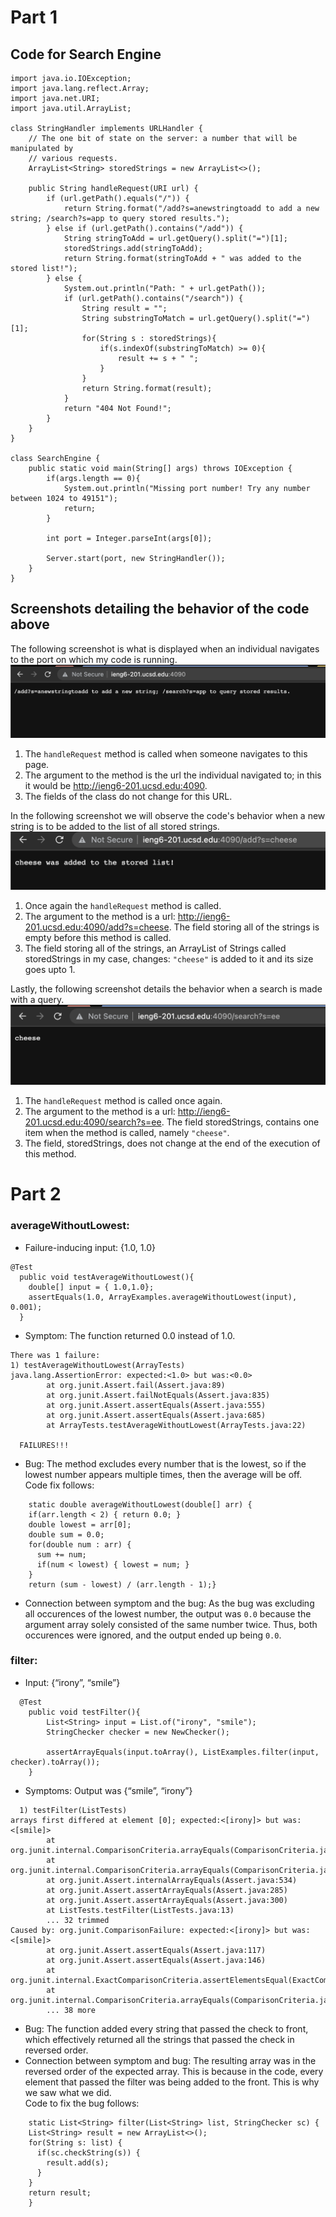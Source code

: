 # Part 1
## Code for Search Engine

```
import java.io.IOException;
import java.lang.reflect.Array;
import java.net.URI;
import java.util.ArrayList;

class StringHandler implements URLHandler {
    // The one bit of state on the server: a number that will be manipulated by
    // various requests.
    ArrayList<String> storedStrings = new ArrayList<>();

    public String handleRequest(URI url) {
        if (url.getPath().equals("/")) {
            return String.format("/add?s=anewstringtoadd to add a new string; /search?s=app to query stored results.");
        } else if (url.getPath().contains("/add")) {
            String stringToAdd = url.getQuery().split("=")[1];
            storedStrings.add(stringToAdd);
            return String.format(stringToAdd + " was added to the stored list!");
        } else {
            System.out.println("Path: " + url.getPath());
            if (url.getPath().contains("/search")) {
                String result = "";
                String substringToMatch = url.getQuery().split("=")[1];
                for(String s : storedStrings){
                    if(s.indexOf(substringToMatch) >= 0){
                        result += s + " ";
                    }
                }
                return String.format(result);
            }
            return "404 Not Found!";
        }
    }
}

class SearchEngine {
    public static void main(String[] args) throws IOException {
        if(args.length == 0){
            System.out.println("Missing port number! Try any number between 1024 to 49151");
            return;
        }

        int port = Integer.parseInt(args[0]);

        Server.start(port, new StringHandler());
    }
}
```

## Screenshots detailing the behavior of the code above

The following screenshot is what is displayed when an individual navigates to the port on which my code is running.
![Homepage screenshot](images/lab3/homepage.png)
1. The `handleRequest` method is called when someone navigates to this page.
2. The argument to the method is the url the individual navigated to; in this it would be http://ieng6-201.ucsd.edu:4090.
3. The fields of the class do not change for this URL.

In the following screenshot we will observe the code's behavior when a new string is to be added to the list of all stored strings.
![Add a string](images/lab3/add.png)
1. Once again the `handleRequest` method is called. 
2. The argument to the method is a url: http://ieng6-201.ucsd.edu:4090/add?s=cheese. The field storing all of the strings is empty before this method is called.
3. The field storing all of the strings, an ArrayList of Strings called storedStrings in my case, changes: `"cheese"` is added to it and its size goes upto 1.

Lastly, the following screenshot details the behavior when a search is made with a query.
![Search Query](images/lab3/search.png)
1. The `handleRequest` method is called once again.
2. The argument to the method is a url: http://ieng6-201.ucsd.edu:4090/search?s=ee. The field storedStrings, contains one item when the method is called, namely `"cheese"`. 
3. The field, storedStrings, does not change at the end of the execution of this method.

# Part 2

### averageWithoutLowest:
- Failure-inducing input: {1.0, 1.0}
<!-- -->
```
@Test
  public void testAverageWithoutLowest(){
    double[] input = { 1.0,1.0};
    assertEquals(1.0, ArrayExamples.averageWithoutLowest(input), 0.001);
  }
```
<!-- -->
- Symptom: The function returned 0.0 instead of 1.0.  
<!-- -->  
```
There was 1 failure:
1) testAverageWithoutLowest(ArrayTests)
java.lang.AssertionError: expected:<1.0> but was:<0.0>
        at org.junit.Assert.fail(Assert.java:89)
        at org.junit.Assert.failNotEquals(Assert.java:835)
        at org.junit.Assert.assertEquals(Assert.java:555)
        at org.junit.Assert.assertEquals(Assert.java:685)
        at ArrayTests.testAverageWithoutLowest(ArrayTests.java:22)

  FAILURES!!!
```
<!-- -->
- Bug: The method excludes every number that is the lowest, so if the lowest number appears multiple times, then the average will be off.  
Code fix follows:
<!-- -->
```
    static double averageWithoutLowest(double[] arr) {
    if(arr.length < 2) { return 0.0; }
    double lowest = arr[0];
    double sum = 0.0;
    for(double num : arr) {
      sum += num;
      if(num < lowest) { lowest = num; }
    }
    return (sum - lowest) / (arr.length - 1);}
```
<!-- -->

- Connection between symptom and the bug: As the bug was excluding all occurences of the lowest number, the output was `0.0` because the argument array solely consisted of the same number twice. Thus, both occurences were ignored, and the output ended up being `0.0`.

### filter:
  - Input: {“irony”, “smile”}
<!-- -->
```
  @Test
    public void testFilter(){
        List<String> input = List.of("irony", "smile");
        StringChecker checker = new NewChecker();

        assertArrayEquals(input.toArray(), ListExamples.filter(input, checker).toArray());
    }   
```
<!-- -->
  - Symptoms: Output was {“smile”, “irony”}
<!-- -->
```
  1) testFilter(ListTests)
arrays first differed at element [0]; expected:<[irony]> but was:<[smile]>
        at org.junit.internal.ComparisonCriteria.arrayEquals(ComparisonCriteria.java:78)
        at org.junit.internal.ComparisonCriteria.arrayEquals(ComparisonCriteria.java:28)
        at org.junit.Assert.internalArrayEquals(Assert.java:534)
        at org.junit.Assert.assertArrayEquals(Assert.java:285)
        at org.junit.Assert.assertArrayEquals(Assert.java:300)
        at ListTests.testFilter(ListTests.java:13)
        ... 32 trimmed
Caused by: org.junit.ComparisonFailure: expected:<[irony]> but was:<[smile]>
        at org.junit.Assert.assertEquals(Assert.java:117)
        at org.junit.Assert.assertEquals(Assert.java:146)
        at org.junit.internal.ExactComparisonCriteria.assertElementsEqual(ExactComparisonCriteria.java:8)
        at org.junit.internal.ComparisonCriteria.arrayEquals(ComparisonCriteria.java:76)
        ... 38 more
```
<!-- -->
  - Bug: The function added every string that passed the check to front, which effectively returned all the strings that passed the check in reversed order.
  - Connection between symptom and bug: The resulting array was in the reversed order of the expected array. This is because in the code, every element that passed the filter was being added to the front. This is why we saw what we did.   
  Code to fix the bug follows:
<!-- -->
``` 
    static List<String> filter(List<String> list, StringChecker sc) {
    List<String> result = new ArrayList<>();
    for(String s: list) {
      if(sc.checkString(s)) {
        result.add(s);
      }
    }
    return result;
    }
```
